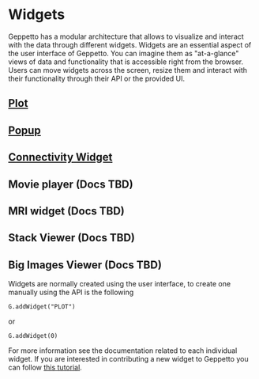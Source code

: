 Widgets
=======

Geppetto has a modular architecture that allows to visualize and
interact with the data through different widgets. Widgets are an
essential aspect of the user interface of Geppetto. You can imagine them
as "at-a-glance" views of data and functionality that is accessible
right from the browser. Users can move widgets across the screen, resize
them and interact with their functionality through their API or the
provided UI.

## [Plot](./plotW.html)
## [Popup](./popupW.html)
## [Connectivity Widget](./connectivityW.html)
## Movie player (Docs TBD)
## MRI widget (Docs TBD)
## Stack Viewer (Docs TBD)
## Big Images Viewer (Docs TBD)

Widgets are normally created using the user interface, to create one manually using the API is the following

```
G.addWidget("PLOT")
```

or

```
G.addWidget(0)
```

For more information see the documentation related to each individual
widget. If you are interested in contributing a new widget to Geppetto
you can follow [this tutorial](./widgets.html).
